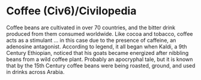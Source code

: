 # Coffee (Civ6)/Civilopedia

Coffee beans are cultivated in over 70 countries, and the bitter drink produced from them consumed worldwide. Like cocoa and tobacco, coffee acts as a stimulant … in this case due to the presence of caffeine, an adenosine antagonist. According to legend, it all began when Kaldi, a 9th Century Ethiopian, noticed that his goats became energized after nibbling beans from a wild coffee plant. Probably an apocryphal tale, but it is known that by the 15th Century coffee beans were being roasted, ground, and used in drinks across Arabia.